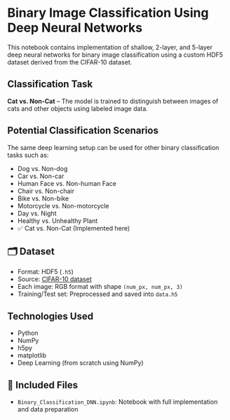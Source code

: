 # Binary Image Classification Using Deep Neural Networks 

This notebook contains implementation of shallow, 2-layer, and 5-layer deep neural networks for binary image classification using a custom HDF5 dataset derived from the CIFAR-10 dataset.



## Classification Task
**Cat vs. Non-Cat** – The model is trained to distinguish between images of cats and other objects using labeled image data.



## Potential Classification Scenarios
The same deep learning setup can be used for other binary classification tasks such as:
- Dog vs. Non-dog
- Car vs. Non-car
- Human Face vs. Non-human Face
- Chair vs. Non-chair
- Bike vs. Non-bike
- Motorcycle vs. Non-motorcycle
- Day vs. Night
- Healthy vs. Unhealthy Plant
- ✅ Cat vs. Non-Cat (Implemented here)

  

## 🗂️ Dataset
- Format: HDF5 (`.h5`)
- Source: [CIFAR-10 dataset](https://www.cs.toronto.edu/~kriz/cifar.html)
- Each image: RGB format with shape `(num_px, num_px, 3)`
- Training/Test set: Preprocessed and saved into `data.h5`

  

## Technologies Used
- Python
- NumPy
- h5py
- matplotlib
- Deep Learning (from scratch using NumPy)

## 📁 Included Files
- `Binary_Classification_DNN.ipynb`: Notebook with full implementation and data preparation

